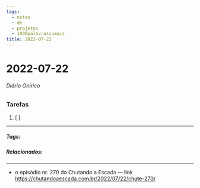 ```yaml
---
tags:
  - notas
  - de
  - projetos
  - 1000palavrasoumais
title: 2022-07-22  
---
```

# 2022-07-22  
###### Diário Onírico
>


### Tarefas
1. [ ]  

---

##### Tags:

##### Relacionados: 

---

- o episódio nr. 270 do Chutando a Escada — link https://chutandoaescada.com.br/2022/07/22/chute-270/